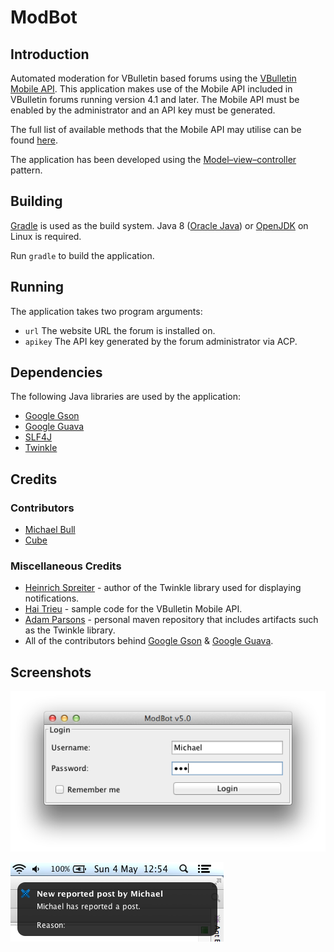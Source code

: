 # ModBot

## Introduction

Automated moderation for VBulletin based forums using the [VBulletin Mobile API][api]. This application makes use of the Mobile API included in VBulletin forums running version 4.1 and later. The Mobile API must be enabled by the administrator and an API key must be generated.

The full list of available methods that the Mobile API may utilise can be found [here][methodlist].

The application has been developed using the [Model–view–controller][mvc] pattern.

## Building

[Gradle][gradle] is used as the build system. Java 8 ([Oracle Java][oracle]) or [OpenJDK][openjdk] on Linux is required.

Run `gradle` to build the application.

## Running

The application takes two program arguments:

* `url` The website URL the forum is installed on.
* `apikey` The API key generated by the forum administrator via ACP.

## Dependencies

The following Java libraries are used by the application:

* [Google Gson][gson]
* [Google Guava][guava]
* [SLF4J][slf4j]
* [Twinkle][twinkle]

## Credits

### Contributors

* [Michael Bull][mikebull94]
* [Cube][cube]

### Miscellaneous Credits

* [Heinrich Spreiter][spreiter301] - author of the Twinkle library used for displaying notifications.
* [Hai Trieu][haitrieu] - sample code for the VBulletin Mobile API.
* [Adam Parsons][aparsons] - personal maven repository that includes artifacts such as the Twinkle library.
* All of the contributors behind [Google Gson][gsoncontributors] & [Google Guava][guavacontributors].

## Screenshots

![Login Form][login]

![Notification][notification]

[login]: /img/screenshot1.png
[notification]: /img/screenshot2.png

[api]: http://www.vbulletin.com/vbcms/content.php/334-mobile-api
[methodlist]: http://www.vbulletin.com/vbcms/content.php/352-Method-List
[mvc]: http://en.wikipedia.org/wiki/Model%E2%80%93view%E2%80%93controller
[gradle]: http://www.gradle.org/
[oracle]: http://www.oracle.com/technetwork/java/javase/downloads/index.html
[openjdk]: http://openjdk.java.net/
[gson]: https://code.google.com/p/google-gson/
[guava]: https://code.google.com/p/guava-libraries/
[slf4j]: http://www.slf4j.org/
[twinkle]: http://www.swingfx.ch/
[mikebull94]: https://github.com/MikeBull94
[cube]: https://github.com/cubeee
[spreiter301]: https://github.com/spreiter301
[haitrieu]: http://ios4vn.com/?p=55
[aparsons]: https://github.com/aparsons
[gsoncontributors]: https://code.google.com/p/google-gson/people/list
[guavacontributors]: https://code.google.com/p/guava-libraries/people/list
